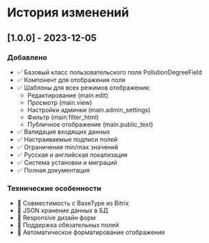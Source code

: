 # История изменений

## [1.0.0] - 2023-12-05

### Добавлено
- ✅ Базовый класс пользовательского поля PollutionDegreeField
- ✅ Компонент для отображения поля
- ✅ Шаблоны для всех режимов отображения:
  - Редактирование (main.edit)
  - Просмотр (main.view) 
  - Настройки админки (main.admin_settings)
  - Фильтр (main.filter_html)
  - Публичное отображение (main.public_text)
- ✅ Валидация входящих данных
- ✅ Настраиваемые подписи полей
- ✅ Ограничения min/max значений
- ✅ Русская и английская локализация
- ✅ Система установки и миграций
- ✅ Полная документация

### Технические особенности
- 🔧 Совместимость с BaseType из Bitrix
- 🔧 JSON хранение данных в БД
- 🔧 Responsive дизайн форм
- 🔧 Поддержка обязательных полей
- 🔧 Автоматическое форматирование отображения
